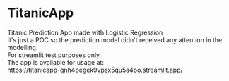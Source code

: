 # TitanicApp
Titanic Prediction App made with Logistic Regression \
It's just a POC so the prediction model didn't received any attention in the modelling.\
For streamlit test purposes only \
The app is available for usage at: \
https://titanicapp-qnh4pegek9vpsx5qu5a4po.streamlit.app/
